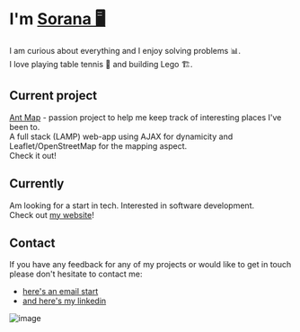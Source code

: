 # I'm [Sorana 🖥️](https://soranaioanamarin.com/)

I am curious about everything and I enjoy solving problems 📊.    
I love playing table tennis 🏓 and building Lego 🏗️.

## Current project
[Ant Map](https://antmap.online) - passion project to help me keep track of interesting places I've been to.   
A full stack (LAMP) web-app using AJAX for dynamicity and Leaflet/OpenStreetMap for the mapping aspect.   
Check it out!

## Currently
Am looking for a start in tech. Interested in software development.   
Check out [my website](https://soranaioanamarin.com/)!

## Contact
If you have any feedback for any of my projects or would like to get in touch please don't hesitate to contact me:
* [here's an email start](mailto:simcoding@gmail.com)
* [and here's my linkedin](https://www.linkedin.com/in/simcoding/)

![image](https://user-images.githubusercontent.com/57096435/156322970-c204a2dd-4d9b-40df-b91c-f5eaf7c6ba9c.png)
